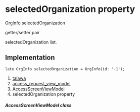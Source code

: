 
<div>

# selectedOrganization property

</div>


[OrgInfo](../../models_organization_org_info/OrgInfo-class.md)
selectedOrganization


getter/setter pair




selectedOrganization list.



## Implementation

``` language-dart
late OrgInfo selectedOrganization = OrgInfo(id: '-1');
```







1.  [talawa](../../index.md)
2.  [access_request_view_model](../../view_model_access_request_view_model/)
3.  [AccessScreenViewModel](../../view_model_access_request_view_model/AccessScreenViewModel-class.md)
4.  selectedOrganization property

##### AccessScreenViewModel class







